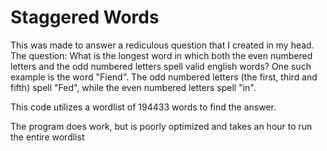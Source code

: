 # Staggered Words
This was made to answer a rediculous question that I created in my head.
The question: What is the longest word in which both the even numbered letters and the odd numbered letters spell valid english words?
One such example is the word "Fiend". The odd numbered letters (the first, third and fifth) spell "Fed", while the even numbered letters spell "in".

This code utilizes a wordlist of 194433 words to find the answer.

The program does work, but is poorly optimized and takes an hour to run the entire wordlist
